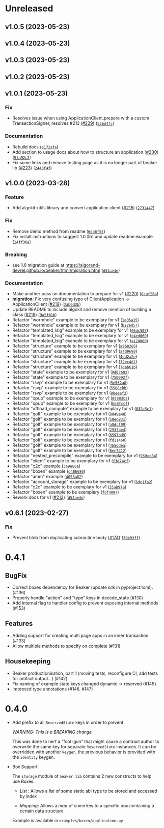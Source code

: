 # Unreleased

<!--next-version-placeholder-->

## v1.0.5 (2023-05-23)


## v1.0.4 (2023-05-23)


## v1.0.3 (2023-05-23)


## v1.0.2 (2023-05-23)


## v1.0.1 (2023-05-23)
### Fix
* Resolves issue when using ApplicationClient.prepare with a custom TransactionSigner, resolves #213 ([#229](https://github.com/algorand-devrel/beaker/issues/229)) ([`55bd4fc`](https://github.com/algorand-devrel/beaker/commit/55bd4fc2fad4b01d3c64ad71de5bef6d48139cdd))

### Documentation
* Rebuild docs ([`e172afe`](https://github.com/algorand-devrel/beaker/commit/e172afead01f569cb314bdcaee1583b1f24ad05a))
* Add section to usage docs about how to structure an application ([#230](https://github.com/algorand-devrel/beaker/issues/230)) ([`9fa92c2`](https://github.com/algorand-devrel/beaker/commit/9fa92c29ed6244eb40dec7899e3c492b2d6028b2))
* Fix some links and remove testing page as it is no longer part of beaker lib ([#223](https://github.com/algorand-devrel/beaker/issues/223)) ([`2443f4f`](https://github.com/algorand-devrel/beaker/commit/2443f4f03a8f76f4e08705d7a7c8e8d12de99f13))

## v1.0.0 (2023-03-28)
### Feature
* Add algokit-utils library and convert application client ([#218](https://github.com/algorand-devrel/beaker/issues/218)) ([`2731447`](https://github.com/algorand-devrel/beaker/commit/2731447ad077187ff23f28338d61b6e8c4645a4e))

### Fix
* Remove demo method from readme ([`6da6f55`](https://github.com/algorand-devrel/beaker/commit/6da6f5569e655c1689ed2cb795fb17df06af61fc))
* Fix install instructions to suggest 1.0.0b1 and update readme example ([`24ff36e`](https://github.com/algorand-devrel/beaker/commit/24ff36e43ba4cccd435ba30847a8223e971263de))

### Breaking
* see 1.0 migration guide at https://algorand-devrel.github.io/beaker/html/migration.html ([`d54ae4e`](https://github.com/algorand-devrel/beaker/commit/d54ae4e989cd3133266ce22927e3bd8aaaa2c568))

### Documentation
* Make another pass on documentation to prepare for v1 ([#220](https://github.com/algorand-devrel/beaker/issues/220)) ([`0caf26a`](https://github.com/algorand-devrel/beaker/commit/0caf26a97a0608b5a1744d2a7cd92686e61169d3))
* **migration:** Fix very confusing typo of ClientApplication -> ApplicationClient ([#219](https://github.com/algorand-devrel/beaker/issues/219)) ([`3ab6d3b`](https://github.com/algorand-devrel/beaker/commit/3ab6d3b61a812db90a7f82f0672a13791c2b72b3))
* Update README to include algokit and remove mention of building a class ([#216](https://github.com/algorand-devrel/beaker/issues/216)) ([`9a5f61b`](https://github.com/algorand-devrel/beaker/commit/9a5f61bcc8a02ce6c3d103d813a35bdfa46934f2))
* Refactor "wormhole" example to be exemplary for v1 ([`1a05a15`](https://github.com/algorand-devrel/beaker/commit/1a05a1513c076a87e2b604476cc6e01f87dbf5fc))
* Refactor "wormhole" example to be exemplary for v1 ([`b22ad57`](https://github.com/algorand-devrel/beaker/commit/b22ad57f053589c46d195bb405f0ae36eab0b3f4))
* Refactor "templated_lsig" example to be exemplary for v1 ([`65dc507`](https://github.com/algorand-devrel/beaker/commit/65dc507eb4e186e254b47a03da33b787f121464b))
* Refactor "templated_lsig" example to be exemplary for v1 ([`e4ed069`](https://github.com/algorand-devrel/beaker/commit/e4ed069901a5ed6f97fd9180b43a02158a989754))
* Refactor "templated_lsig" example to be exemplary for v1 ([`a128880`](https://github.com/algorand-devrel/beaker/commit/a1288804c8bd0569fd683495eeaaaea254e68a72))
* Refactor "structure" example to be exemplary for v1 ([`a968266`](https://github.com/algorand-devrel/beaker/commit/a9682667bcb145a967121a41fa363044b22d5f2f))
* Refactor "structure" example to be exemplary for v1 ([`aad9690`](https://github.com/algorand-devrel/beaker/commit/aad96905ee9b390bbc09e0dea45ec49b36c4ac3b))
* Refactor "structure" example to be exemplary for v1 ([`4dd2a2e`](https://github.com/algorand-devrel/beaker/commit/4dd2a2e3a94d37adc09989cad9ba8077ef258338))
* Refactor "structure" example to be exemplary for v1 ([`32ec4d1`](https://github.com/algorand-devrel/beaker/commit/32ec4d17ec059d02f97afa0e7742d3475a529926))
* Refactor "structure" example to be exemplary for v1 ([`7dab61b`](https://github.com/algorand-devrel/beaker/commit/7dab61bcba37254bc298d6d4f957260bb1234ddb))
* Refactor "state" example to be exemplary for v1 ([`9d63602`](https://github.com/algorand-devrel/beaker/commit/9d636020d6bdecec6236faec477425b8d6aea982))
* Refactor "state" example to be exemplary for v1 ([`750092f`](https://github.com/algorand-devrel/beaker/commit/750092f81f4599d5be1abbb3626d5170c7036711))
* Refactor "rsvp" example to be exemplary for v1 ([`5e552a0`](https://github.com/algorand-devrel/beaker/commit/5e552a0b54d587d7bd67339425f2c450c5c94fd9))
* Refactor "rsvp" example to be exemplary for v1 ([`5508cbb`](https://github.com/algorand-devrel/beaker/commit/5508cbbb6ee2f09b1e6a0f3546b7d23080b79be7))
* Refactor "rsvp" example to be exemplary for v1 ([`8beeef2`](https://github.com/algorand-devrel/beaker/commit/8beeef2c93b547e9c1dd49190b87f0ce0f899ba5))
* Refactor "opup" example to be exemplary for v1 ([`6588303`](https://github.com/algorand-devrel/beaker/commit/6588303a1fb635fdb9144307eac1b9cce9524b26))
* Refactor "opup" example to be exemplary for v1 ([`bb8fcdf`](https://github.com/algorand-devrel/beaker/commit/bb8fcdf0d86a313e7d1f3257d1f95b64367eaee0))
* Refactor "offload_compute" example to be exemplary for v1 ([`832e5c1`](https://github.com/algorand-devrel/beaker/commit/832e5c1c3faea9e9ff5e4aab7a1a8c6bdec06fec))
* Refactor "golf" example to be exemplary for v1 ([`0049a48`](https://github.com/algorand-devrel/beaker/commit/0049a487fdd3e5eb56dccbcbfcc39701df4507d1))
* Refactor "golf" example to be exemplary for v1 ([`18ed831`](https://github.com/algorand-devrel/beaker/commit/18ed831eced3cd639d93edd5b61f61522572d865))
* Refactor "golf" example to be exemplary for v1 ([`a8dcf09`](https://github.com/algorand-devrel/beaker/commit/a8dcf0975d84c4ba1eee1c2a0df1f417c8a686f3))
* Refactor "golf" example to be exemplary for v1 ([`2937ae4`](https://github.com/algorand-devrel/beaker/commit/2937ae416d3afeadbaab24c97d80f396dc13d312))
* Refactor "golf" example to be exemplary for v1 ([`6597bd9`](https://github.com/algorand-devrel/beaker/commit/6597bd9a915385085efc45e0788fafae6778fb98))
* Refactor "golf" example to be exemplary for v1 ([`fd11460`](https://github.com/algorand-devrel/beaker/commit/fd1146077689b22284883c82d8996fbade4fb629))
* Refactor "golf" example to be exemplary for v1 ([`4b5ddea`](https://github.com/algorand-devrel/beaker/commit/4b5ddea82da5989aad362327b92635371840a9db))
* Refactor "golf" example to be exemplary for v1 ([`6ec7412`](https://github.com/algorand-devrel/beaker/commit/6ec74120493062005ff4c5089337a3cd7a6802d5))
* Refactor "nested_precompile" example to be exemplary for v1 ([`959cd84`](https://github.com/algorand-devrel/beaker/commit/959cd8434101e288288d133ebbf5ef2dbaa8c581))
* Refactor "client" example to be exemplary for v1 ([`f3d74cf`](https://github.com/algorand-devrel/beaker/commit/f3d74cf7d7432459bebf83d6e5194e3a97a087a3))
* Refactor "c2c" example ([`3a9e80a`](https://github.com/algorand-devrel/beaker/commit/3a9e80abafee46d288fa2211e12cd5511c41798b))
* Refactor "boxen" example ([`d406680`](https://github.com/algorand-devrel/beaker/commit/d406680a59fe0daf7925c8d70617ecb2ee683ecb))
* Refactor "amm" example ([`4058a82`](https://github.com/algorand-devrel/beaker/commit/4058a82a59386f7173b77d345c217f43c9ea3c35))
* Refactor "account_storage" example to be exemplary for v1 ([`6dc1fa2`](https://github.com/algorand-devrel/beaker/commit/6dc1fa215b4bae0bbd3963a3996630a4b6bea5cb))
* Refactor "c2c" example to be exemplary for v1 ([`35ab97a`](https://github.com/algorand-devrel/beaker/commit/35ab97aa2b0acb2144b8605d8310df1a4c7d89ea))
* Refactor "boxen" example to be exemplary ([`f6f4807`](https://github.com/algorand-devrel/beaker/commit/f6f4807a44cd5b4a78977d3f20e5e1a277239daa))
* Rework docs for v1 ([#212](https://github.com/algorand-devrel/beaker/issues/212)) ([`d54ae4e`](https://github.com/algorand-devrel/beaker/commit/d54ae4e989cd3133266ce22927e3bd8aaaa2c568))

## v0.6.1 (2023-02-27)
### Fix
* Prevent blob from duplicating subroutine body ([#174](https://github.com/algorand-devrel/beaker/issues/174)) ([`39e93ff`](https://github.com/algorand-devrel/beaker/commit/39e93ff2e6d02cf9b12b4c63b6dfb10376c2857c))

# 0.4.1

 ## BugFix

 - Correct boxes dependency for Beaker (update sdk in pyproject.toml). (#136)
 - Properly handle "action" and "type" keys in decode_state (#130)
 - Add internal flag to handler config to prevent exposing internal methods (#153)

## Features

 - Adding support for creating multi page apps in an inner transaction (#133)
 - Allow multiple methods to specify on complete (#131)

 ## Housekeeping

 - Beaker productionisation, part 1 (moving tests, reconfigure CI, add tests for artifact output...) (#142)
 - Fix naming of example state keys changed dynamic -> reserved (#145)
 - Improved type annotations (#146, #147)








# 0.4.0 


- Add prefix to all `ReservedState` keys in order to prevent. 

    *WARNING: This is a BREAKING change* 

    This was done to nerf a "foot-gun" that might cause a contract author to overwrite the same key for separate `ReservedState` instances. It _can_ be overridden with another `keygen`, the previous behavior is provided with the `identity` keygen.
 

- Box Support

    The `storage` module of `beaker.lib` contains 2 new constructs to help use Boxes.

    - *List* : Allows a _list_ of some static abi type to be stored and accessed by index

    - *Mapping*: Allows a _map_ of some key to a specific box containing a certain data structure

    Example is available in `examples/boxen/application.py`
